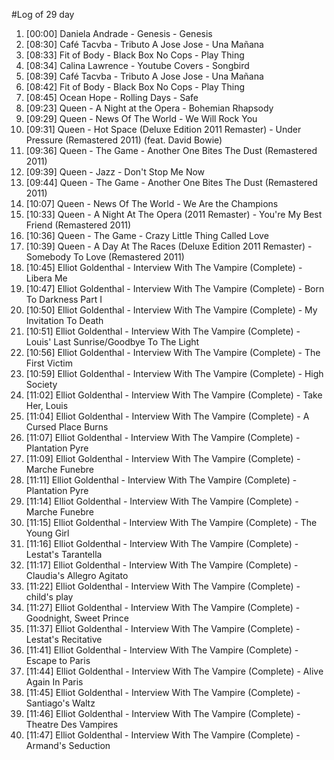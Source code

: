 #Log of 29 day

1. [00:00] Daniela Andrade - Genesis - Genesis
1. [08:30] Café Tacvba - Tributo A Jose Jose - Una Mañana
1. [08:33] Fit of Body - Black Box No Cops - Play Thing
1. [08:34] Calina Lawrence - Youtube Covers - Songbird
1. [08:39] Café Tacvba - Tributo A Jose Jose - Una Mañana
1. [08:42] Fit of Body - Black Box No Cops - Play Thing
1. [08:45] Ocean Hope - Rolling Days - Safe
1. [09:23] Queen - A Night at the Opera - Bohemian Rhapsody
1. [09:29] Queen - News Of The World - We Will Rock You
1. [09:31] Queen - Hot Space (Deluxe Edition 2011 Remaster) - Under Pressure (Remastered 2011) (feat. David Bowie)
1. [09:36] Queen - The Game - Another One Bites The Dust (Remastered 2011)
1. [09:39] Queen - Jazz - Don't Stop Me Now
1. [09:44] Queen - The Game - Another One Bites The Dust (Remastered 2011)
1. [10:07] Queen - News Of The World - We Are the Champions
1. [10:33] Queen - A Night At The Opera (2011 Remaster) - You're My Best Friend (Remastered 2011)
1. [10:36] Queen - The Game - Crazy Little Thing Called Love
1. [10:39] Queen - A Day At The Races (Deluxe Edition 2011 Remaster) - Somebody To Love (Remastered 2011)
1. [10:45] Elliot Goldenthal - Interview With The Vampire (Complete) - Libera Me
1. [10:47] Elliot Goldenthal - Interview With The Vampire (Complete) - Born To Darkness Part I
1. [10:50] Elliot Goldenthal - Interview With The Vampire (Complete) - My Invitation To Death
1. [10:51] Elliot Goldenthal - Interview With The Vampire (Complete) - Louis' Last Sunrise/Goodbye To The Light
1. [10:56] Elliot Goldenthal - Interview With The Vampire (Complete) - The First Victim
1. [10:59] Elliot Goldenthal - Interview With The Vampire (Complete) - High Society
1. [11:02] Elliot Goldenthal - Interview With The Vampire (Complete) - Take Her, Louis
1. [11:04] Elliot Goldenthal - Interview With The Vampire (Complete) - A Cursed Place Burns
1. [11:07] Elliot Goldenthal - Interview With The Vampire (Complete) - Plantation Pyre
1. [11:09] Elliot Goldenthal - Interview With The Vampire (Complete) - Marche Funebre
1. [11:11] Elliot Goldenthal - Interview With The Vampire (Complete) - Plantation Pyre
1. [11:14] Elliot Goldenthal - Interview With The Vampire (Complete) - Marche Funebre
1. [11:15] Elliot Goldenthal - Interview With The Vampire (Complete) - The Young Girl
1. [11:16] Elliot Goldenthal - Interview With The Vampire (Complete) - Lestat's Tarantella
1. [11:17] Elliot Goldenthal - Interview With The Vampire (Complete) - Claudia's Allegro Agitato
1. [11:22] Elliot Goldenthal - Interview With The Vampire (Complete) - child's play
1. [11:27] Elliot Goldenthal - Interview With The Vampire (Complete) - Goodnight, Sweet Prince
1. [11:37] Elliot Goldenthal - Interview With The Vampire (Complete) - Lestat's Recitative
1. [11:41] Elliot Goldenthal - Interview With The Vampire (Complete) - Escape to Paris
1. [11:44] Elliot Goldenthal - Interview With The Vampire (Complete) - Alive Again In Paris
1. [11:45] Elliot Goldenthal - Interview With The Vampire (Complete) - Santiago's Waltz
1. [11:46] Elliot Goldenthal - Interview With The Vampire (Complete) - Theatre Des Vampires
1. [11:47] Elliot Goldenthal - Interview With The Vampire (Complete) - Armand's Seduction
